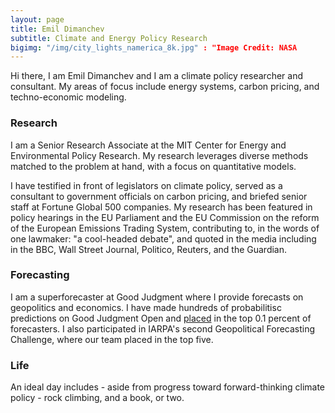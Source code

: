 ```yaml
---
layout: page
title: Emil Dimanchev
subtitle: Climate and Energy Policy Research
bigimg: "/img/city_lights_namerica_8k.jpg" : "Image Credit: NASA
---
```


Hi there, I am Emil Dimanchev and I am a climate policy researcher and consultant. My areas of focus include energy systems, carbon pricing, and techno-economic modeling.

### Research
I am a Senior Research Associate at the MIT Center for Energy and Environmental Policy Research. My research leverages diverse methods matched to the problem at hand, with a focus on quantitative models. 

I have testified in front of legislators on climate policy, served as a consultant to government officials on carbon pricing, and briefed senior staff at Fortune Global 500 companies. My research has been featured in policy hearings in the EU Parliament and the EU Commission on the reform of the European Emissions Trading System, contributing to, in the words of one lawmaker: "a cool-headed debate", and quoted in the media including in the BBC, Wall Street Journal, Politico, Reuters, and the Guardian. 

### Forecasting
I am a superforecaster at Good Judgment where I provide forecasts on geopolitics and economics. I have made hundreds of probabilitisc predictions on Good Judgment Open and [placed](https://www.gjopen.com/memberships/57797/scores) in the top 0.1 percent of forecasters. I also participated in IARPA's second Geopolitical Forecasting Challenge, where our team placed in the top five.

### Life
An ideal day includes - aside from progress toward forward-thinking climate policy - rock climbing, and a book, or two.
